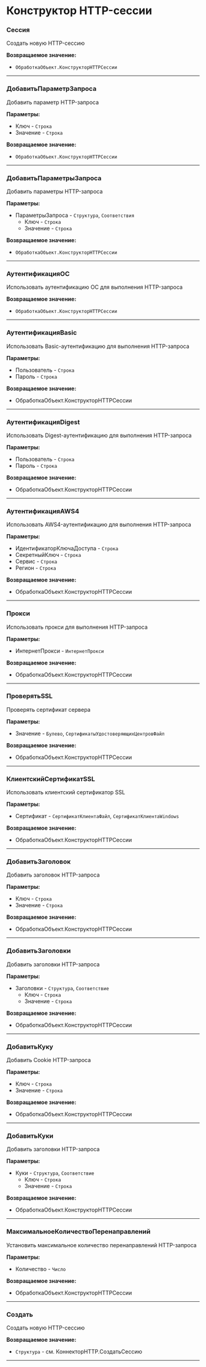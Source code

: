 # Конструктор HTTP-сессии

### Сессия

Создать новую HTTP-сессию

**Возвращаемое значение:**
- ```ОбработкаОбъект.КонструкторHTTPСессии```

---

### ДобавитьПараметрЗапроса

Добавить параметр HTTP-запроса

**Параметры:**
- Ключ - ```Строка```
- Значение - ```Строка```

**Возвращаемое значение:**
- ```ОбработкаОбъект.КонструкторHTTPСессии```

 ---

### ДобавитьПараметрыЗапроса

Добавить параметры HTTP-запроса

**Параметры:**
- ПараметрыЗапроса - ```Структура```, ```Соответствия```
    * Ключ - ```Строка```
    * Значение - ```Строка```

**Возвращаемое значение:**
- ```ОбработкаОбъект.КонструкторHTTPСессии```

---

### АутентификацияОС

Использовать аутентификацию ОС для выполнения HTTP-запроса

**Возвращаемое значение:**
- ```ОбработкаОбъект.КонструкторHTTPСессии```

---

### АутентификацияBasic

Использовать Basic-аутентификацию для выполнения HTTP-запроса

**Параметры:**
- Пользователь - ```Строка```
- Пароль - ```Строка```

**Возвращаемое значение:**
- ОбработкаОбъект.КонструкторHTTPСессии

---

### АутентификацияDigest

Использовать Digest-аутентификацию для выполнения HTTP-запроса

**Параметры:**
- Пользователь - ```Строка```
- Пароль - ```Строка```

**Возвращаемое значение:**
- ОбработкаОбъект.КонструкторHTTPСессии

---

### АутентификацияAWS4

Использовать AWS4-аутентификацию для выполнения HTTP-запроса

**Параметры:**
- ИдентификаторКлючаДоступа - ```Строка```
- СекретныйКлюч - ```Строка```
- Сервис - ```Строка```
- Регион - ```Строка```

**Возвращаемое значение:**
- ОбработкаОбъект.КонструкторHTTPСессии

---

### Прокси

Использовать прокси для выполнения HTTP-запроса

**Параметры:**
- ИнтернетПрокси - ```ИнтернетПрокси```

**Возвращаемое значение:**
- ОбработкаОбъект.КонструкторHTTPСессии

---

### ПроверятьSSL

Проверять сертификат сервера

**Параметры:**
- Значение - ```Булево```, ```СертификатыУдостоверяющихЦентровФайл```

**Возвращаемое значение:**
- ОбработкаОбъект.КонструкторHTTPСессии

---

### КлиентскийСертификатSSL

Использовать клиентский сертификатор SSL

**Параметры:**
- Сертификат - ```СертификатКлиентаФайл```, ```СертификатКлиентаWindows```

**Возвращаемое значение:**
- ОбработкаОбъект.КонструкторHTTPСессии

---

### ДобавитьЗаголовок

Добавить заголовок HTTP-запроса

**Параметры:**
- Ключ - ```Строка```
- Значение - ```Строка```

**Возвращаемое значение:**
- ОбработкаОбъект.КонструкторHTTPСессии

---

### ДобавитьЗаголовки

Добавить заголовки HTTP-запроса

**Параметры:**
- Заголовки - ```Структура```, ```Соответствие```
    * Ключ - ```Строка```
    * Значение - ```Строка```

**Возвращаемое значение:**
- ОбработкаОбъект.КонструкторHTTPСессии

---

### ДобавитьКуку

Добавить Cookie HTTP-запроса

**Параметры:**
- Ключ - ```Строка```
- Значение - ```Строка```

**Возвращаемое значение:**
- ОбработкаОбъект.КонструкторHTTPСессии

---

### ДобавитьКуки

Добавить заголовки HTTP-запроса

**Параметры:**
- Куки - ```Структура```, ```Соответствие```
    * Ключ - ```Строка```
    * Значение - ```Строка```

**Возвращаемое значение:**
- ОбработкаОбъект.КонструкторHTTPСессии

---

### МаксимальноеКоличествоПеренаправлений

Установить максимальное количество перенаправлений HTTP-запроса

**Параметры:**
- Количество - ```Число```

**Возвращаемое значение:**
- ОбработкаОбъект.КонструкторHTTPСессии

---

### Создать

Создать новую HTTP-сессию

**Возвращаемое значение:**
- ```Структура``` - см. КоннекторHTTP.СоздатьСессию

---
